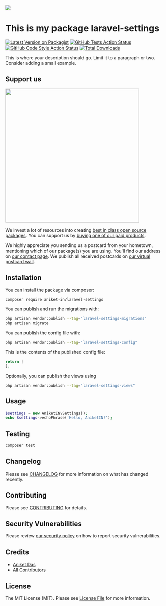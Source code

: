 
[<img src="https://github-ads.s3.eu-central-1.amazonaws.com/support-ukraine.svg?t=1" />](https://supportukrainenow.org)

# This is my package laravel-settings

[![Latest Version on Packagist](https://img.shields.io/packagist/v/aniket-in/laravel-settings.svg?style=flat-square)](https://packagist.org/packages/aniket-in/laravel-settings)
[![GitHub Tests Action Status](https://img.shields.io/github/workflow/status/aniket-in/laravel-settings/run-tests?label=tests)](https://github.com/aniket-in/laravel-settings/actions?query=workflow%3Arun-tests+branch%3Amain)
[![GitHub Code Style Action Status](https://img.shields.io/github/workflow/status/aniket-in/laravel-settings/Fix%20PHP%20code%20style%20issues?label=code%20style)](https://github.com/aniket-in/laravel-settings/actions?query=workflow%3A"Fix+PHP+code+style+issues"+branch%3Amain)
[![Total Downloads](https://img.shields.io/packagist/dt/aniket-in/laravel-settings.svg?style=flat-square)](https://packagist.org/packages/aniket-in/laravel-settings)

This is where your description should go. Limit it to a paragraph or two. Consider adding a small example.

## Support us

[<img src="https://github-ads.s3.eu-central-1.amazonaws.com/laravel-settings.jpg?t=1" width="419px" />](https://spatie.be/github-ad-click/laravel-settings)

We invest a lot of resources into creating [best in class open source packages](https://spatie.be/open-source). You can support us by [buying one of our paid products](https://spatie.be/open-source/support-us).

We highly appreciate you sending us a postcard from your hometown, mentioning which of our package(s) you are using. You'll find our address on [our contact page](https://spatie.be/about-us). We publish all received postcards on [our virtual postcard wall](https://spatie.be/open-source/postcards).

## Installation

You can install the package via composer:

```bash
composer require aniket-in/laravel-settings
```

You can publish and run the migrations with:

```bash
php artisan vendor:publish --tag="laravel-settings-migrations"
php artisan migrate
```

You can publish the config file with:

```bash
php artisan vendor:publish --tag="laravel-settings-config"
```

This is the contents of the published config file:

```php
return [
];
```

Optionally, you can publish the views using

```bash
php artisan vendor:publish --tag="laravel-settings-views"
```

## Usage

```php
$settings = new AniketIN\Settings();
echo $settings->echoPhrase('Hello, AniketIN!');
```

## Testing

```bash
composer test
```

## Changelog

Please see [CHANGELOG](CHANGELOG.md) for more information on what has changed recently.

## Contributing

Please see [CONTRIBUTING](https://github.com/Aniket-IN/.github/blob/main/CONTRIBUTING.md) for details.

## Security Vulnerabilities

Please review [our security policy](../../security/policy) on how to report security vulnerabilities.

## Credits

- [Aniket Das](https://github.com/Aniket-IN)
- [All Contributors](../../contributors)

## License

The MIT License (MIT). Please see [License File](LICENSE.md) for more information.
